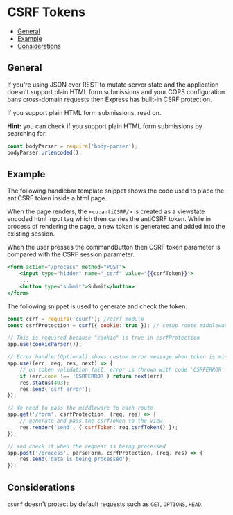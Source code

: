 # CSRF Tokens

- [General](#general)
- [Example](#example)
- [Considerations](#Considerations)

## General

If you're using JSON over REST to mutate server state and the application doesn't support plain HTML form submissions and your CORS configuration bans cross-domain requests then Express has built-in CSRF protection.

If you support plain HTML form submissions, read on.

**Hint:** you can check if you support plain HTML form submissions by searching for:

```js
const bodyParser = require('body-parser');
bodyParser.urlencoded();
```

## Example

The following handlebar template snippet shows the code used to place the antiCSRF token inside a html page.

When the page renders, the `<cu:antiCSRF/>` is created as a viewstate encoded html input tag which then carries the antiCSRF token. While in process of rendering the page, a new token is generated and added into the existing session.

When the user presses the commandButton then CSRF token parameter is compared with the CSRF session parameter. 

```hbs
<form action="/process" method="POST">
	<input type="hidden" name="_csrf" value="{{csrfToken}}">
	...
	<button type="submit">Submit</button>
</form>
```

The following snippet is used to generate and check the token:

```js
const csrf = require('csurf'); //csrf module
const csrfProtection = csrf({ cookie: true }); // setup route middlewares

// This is required because "cookie" is true in csrfProtection
app.use(cookieParser());

// Error handler(Optional) shows custom error message when token is missing or mismatches
app.use((err, req, res, next) => {
	// on token validation fail, error is thrown with code 'CSRFERROR'
	if (err.code !== 'CSRFERROR') return next(err);
	res.status(403);
	res.send('csrf error');
});

// We need to pass the middleware to each route 
app.get('/form', csrfProtection, (req, res) => {
	// generate and pass the csrfToken to the view
	res.render('send', { csrfToken: req.csrfToken() });
});

// and check it when the request is being processed  
app.post('/process', parseForm, csrfProtection, (req, res) => {
	res.send('data is being processed');
});
```

## Considerations 
`csurf` doesn't protect by default requests such as `GET`, `OPTIONS`, `HEAD`.
